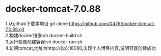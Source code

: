 # docker-tomcat-7.0.88
1.从github下载本项目:git clone https://github.com/0476/docker-tomcat-7.0.88.git \
2.构建docker镜像:sh docker-build.sh \
3.运行镜像创建容器:sh docker-run.sh \
4.访问tomcat,地址为http://{ip}:18080,出现个人博客内容,说明容器创建成功
